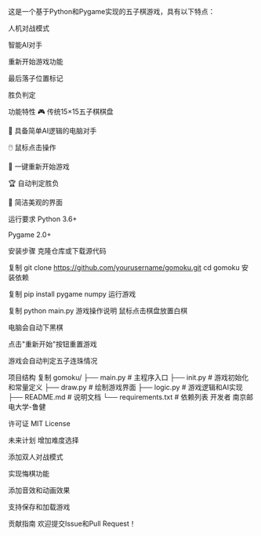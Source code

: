 这是一个基于Python和Pygame实现的五子棋游戏，具有以下特点：

人机对战模式

智能AI对手

重新开始游戏功能

最后落子位置标记

胜负判定

功能特性
🎮 传统15×15五子棋棋盘

🤖 具备简单AI逻辑的电脑对手

🖱️ 鼠标点击操作

🔄 一键重新开始游戏

🏆 自动判定胜负

🎨 简洁美观的界面

运行要求
Python 3.6+

Pygame 2.0+

安装步骤
克隆仓库或下载源代码

复制
git clone https://github.com/yourusername/gomoku.git
cd gomoku
安装依赖

复制
pip install pygame numpy
运行游戏

复制
python main.py
游戏操作说明
鼠标点击棋盘放置白棋

电脑会自动下黑棋

点击"重新开始"按钮重置游戏

游戏会自动判定五子连珠情况

项目结构
复制
gomoku/
├── main.py          # 主程序入口
├── init.py          # 游戏初始化和常量定义
├── draw.py          # 绘制游戏界面
├── logic.py         # 游戏逻辑和AI实现
├── README.md        # 说明文档
└── requirements.txt # 依赖列表
开发者
南京邮电大学-鲁健

许可证
MIT License

未来计划
增加难度选择

添加双人对战模式

实现悔棋功能

添加音效和动画效果

支持保存和加载游戏

贡献指南
欢迎提交Issue和Pull Request！

